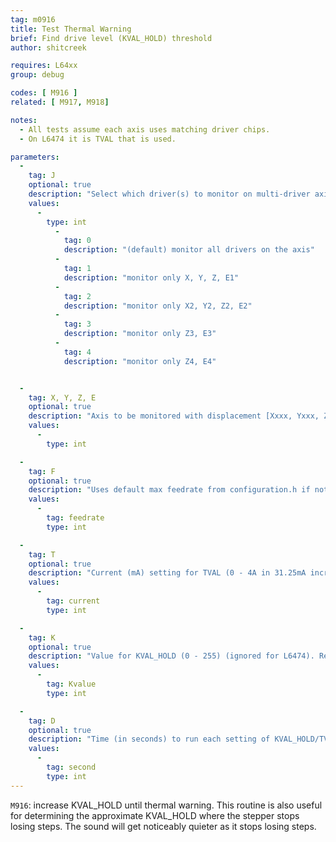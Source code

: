 ```yaml
---
tag: m0916
title: Test Thermal Warning
brief: Find drive level (KVAL_HOLD) threshold 
author: shitcreek

requires: L64xx
group: debug

codes: [ M916 ]
related: [ M917, M918]

notes:
  - All tests assume each axis uses matching driver chips.
  - On L6474 it is TVAL that is used.

parameters:
  -
    tag: J
    optional: true
    description: "Select which driver(s) to monitor on multi-driver axis"
    values:
      -
        type: int
          -
            tag: 0
            description: "(default) monitor all drivers on the axis"
          -
            tag: 1
            description: "monitor only X, Y, Z, E1"
          -
            tag: 2
            description: "monitor only X2, Y2, Z2, E2"
          -
            tag: 3
            description: "monitor only Z3, E3"
          -
            tag: 4
            description: "monitor only Z4, E4"


  -
    tag: X, Y, Z, E
    optional: true
    description: "Axis to be monitored with displacement [Xxxx, Yxxx, Zxxx, Exxx]. xxx (1-255) is distance moved on either side of current position"
    values:
      -
        type: int

  -
    tag: F
    optional: true
    description: "Uses default max feedrate from configuration.h if not specified"
    values:
      -
        tag: feedrate
        type: int

  -
    tag: T
    optional: true
    description: "Current (mA) setting for TVAL (0 - 4A in 31.25mA increments, rounds down) - L6474 only. Reports current value from driver if not specified"
    values:
      -
        tag: current
        type: int

  -
    tag: K
    optional: true
    description: "Value for KVAL_HOLD (0 - 255) (ignored for L6474). Reports current value from driver if not specified"
    values:
      -
        tag: Kvalue
        type: int

  -
    tag: D
    optional: true
    description: "Time (in seconds) to run each setting of KVAL_HOLD/TVAL. Defaults to zero (runs each setting once)"
    values:
      -
        tag: second
        type: int
---
```


`M916`: increase KVAL_HOLD until thermal warning.
This routine is also useful for determining the approximate KVAL_HOLD where the stepper stops losing steps. The sound will get noticeably quieter as it stops losing steps.
